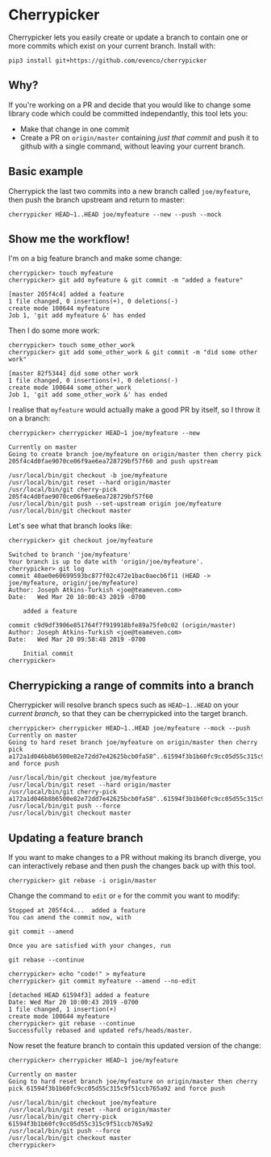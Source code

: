 # Cherrypicker

Cherrypicker lets you easily create or update a branch to contain one or more commits which exist on your current branch. Install with:

    pip3 install git+https://github.com/evenco/cherrypicker

## Why?

If you're working on a PR and decide that you would like to change some library code which could be committed independantly, this tool lets you:

- Make that change in one commit
- Create a PR on `origin/master` containing _just that commit_ and push it to github with a single command, without leaving your current branch.

## Basic example

Cherrypick the last two commits into a new branch called `joe/myfeature`, then push the branch upstream and return to master:

    cherrypicker HEAD~1..HEAD joe/myfeature --new --push --mock


## Show me the workflow!

I'm on a big feature branch and make some change:

    cherrypicker> touch myfeature
    cherrypicker> git add myfeature & git commit -m "added a feature"

    [master 205f4c4] added a feature
    1 file changed, 0 insertions(+), 0 deletions(-)
    create mode 100644 myfeature
    Job 1, 'git add myfeature &' has ended

Then I do some more work:

    cherrypicker> touch some_other_work
    cherrypicker> git add some_other_work & git commit -m "did some other work"

    [master 82f5344] did some other work
    1 file changed, 0 insertions(+), 0 deletions(-)
    create mode 100644 some_other_work
    Job 1, 'git add some_other_work &' has ended

I realise that `myfeature` would actually make a good PR by itself, so I throw it on a branch:

    cherrypicker> cherrypicker HEAD~1 joe/myfeature --new

    Currently on master
    Going to create branch joe/myfeature on origin/master then cherry pick 205f4c4d0fae9070ce06f9ae6ea728729bf57f60 and push upstream

    /usr/local/bin/git checkout -b joe/myfeature
    /usr/local/bin/git reset --hard origin/master
    /usr/local/bin/git cherry-pick 205f4c4d0fae9070ce06f9ae6ea728729bf57f60
    /usr/local/bin/git push --set-upstream origin joe/myfeature
    /usr/local/bin/git checkout master

Let's see what that branch looks like:

    cherrypicker> git checkout joe/myfeature

    Switched to branch 'joe/myfeature'
    Your branch is up to date with 'origin/joe/myfeature'.
    cherrypicker> git log
    commit 40ae0e60699593bc877f02c472e1bac0aecb6f11 (HEAD -> joe/myfeature, origin/joe/myfeature)
    Author: Joseph Atkins-Turkish <joe@teameven.com>
    Date:   Wed Mar 20 10:00:43 2019 -0700

        added a feature

    commit c9d9df3906e851764f7f919918bfe89a75fe0c02 (origin/master)
    Author: Joseph Atkins-Turkish <joe@teameven.com>
    Date:   Wed Mar 20 09:58:48 2019 -0700

        Initial commit
    cherrypicker>


## Cherrypicking a range of commits into a branch

Cherrypicker will resolve branch specs such as `HEAD~1..HEAD` on your _current branch_, so that they can be cherrypicked into the target branch.

    cherrypicker> cherrypicker HEAD~1..HEAD joe/myfeature --mock --push
    Currently on master
    Going to hard reset branch joe/myfeature on origin/master then cherry pick a172a1d046b8b6500e82e72dd7e42625bcb0fa58^..61594f3b1b60fc9cc05d55c315c9f51ccb765a92 and force push

    /usr/local/bin/git checkout joe/myfeature
    /usr/local/bin/git reset --hard origin/master
    /usr/local/bin/git cherry-pick a172a1d046b8b6500e82e72dd7e42625bcb0fa58^..61594f3b1b60fc9cc05d55c315c9f51ccb765a92
    /usr/local/bin/git push --force
    /usr/local/bin/git checkout master


## Updating a feature branch

If you want to make changes to a PR without making its branch diverge, you can interactively rebase and then push the changes back up with this tool.


    cherrypicker> git rebase -i origin/master

Change the command to `edit` or `e` for the commit you want to modify:

    Stopped at 205f4c4...  added a feature
    You can amend the commit now, with

    git commit --amend

    Once you are satisfied with your changes, run

    git rebase --continue

    cherrypicker> echo "code!" > myfeature
    cherrypicker> git commit myfeature --amend --no-edit

    [detached HEAD 61594f3] added a feature
    Date: Wed Mar 20 10:00:43 2019 -0700
    1 file changed, 1 insertion(+)
    create mode 100644 myfeature
    cherrypicker> git rebase --continue
    Successfully rebased and updated refs/heads/master.

Now reset the feature branch to contain this updated version of the change:

    cherrypicker> cherrypicker HEAD~1 joe/myfeature

    Currently on master
    Going to hard reset branch joe/myfeature on origin/master then cherry pick 61594f3b1b60fc9cc05d55c315c9f51ccb765a92 and force push

    /usr/local/bin/git checkout joe/myfeature
    /usr/local/bin/git reset --hard origin/master
    /usr/local/bin/git cherry-pick 61594f3b1b60fc9cc05d55c315c9f51ccb765a92
    /usr/local/bin/git push --force
    /usr/local/bin/git checkout master
    cherrypicker>
